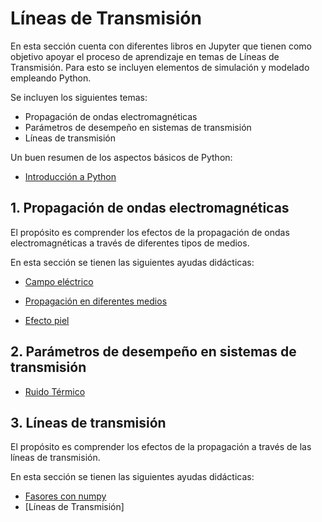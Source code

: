 # Líneas de Transmisión

En esta sección cuenta con diferentes libros en Jupyter que tienen como objetivo apoyar el proceso de aprendizaje en temas de Líneas de Transmisión. Para esto se incluyen elementos de simulación y modelado empleando Python.

Se incluyen los siguientes temas:
- Propagación de ondas electromagnéticas
- Parámetros de desempeño en sistemas de transmisión
- Líneas de transmisión

Un buen resumen de los aspectos básicos de Python: <br>
- [Introducción a Python](https://nbviewer.jupyter.org/github/FerneyOAmaya/DataLiteracy/blob/master/0_Python.ipynb)

## 1. Propagación de ondas electromagnéticas

El propósito es comprender los efectos de la propagación de ondas electromagnéticas a través de diferentes tipos de medios.

En esta sección se tienen las siguientes ayudas didácticas:
- [Campo eléctrico](https://nbviewer.jupyter.org/github/FerneyOAmaya/TransmissionLines/blob/master/CampoElectrico.ipynb)

- [Propagación en diferentes medios](https://nbviewer.jupyter.org/github/FerneyOAmaya/TransmissionLines/blob/master/MediosElectricos.ipynb)

- [Efecto piel](https://nbviewer.jupyter.org/github/FerneyOAmaya/TransmissionLines/blob/master/EfectoPiel.ipynb)

## 2. Parámetros de desempeño en sistemas de transmisión

- [Ruido Térmico](https://nbviewer.jupyter.org/github/FerneyOAmaya/TransmissionLines/blob/master/RuidoTermico.ipynb)

## 3. Líneas de transmisión

El propósito es comprender los efectos de la propagación a través de las líneas de transmisión.

En esta sección se tienen las siguientes ayudas didácticas:
- [Fasores con numpy](https://nbviewer.jupyter.org/github/FerneyOAmaya/TransmissionLines/blob/master/Fasores.ipynb)
- [Líneas de Transmisión]

